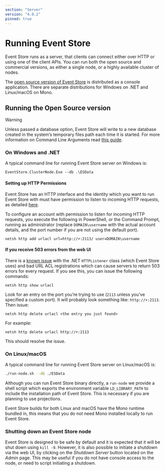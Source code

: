 ```yaml
---
section: "Server"
version: "4.0.2"
pinned: true
---
```

# Running Event Store
Event Store runs as a server, that clients can connect either over HTTP or using one of the client APIs. You can run both the open source and commercial versions, as either a single node, or a highly available cluster of nodes.

The [open source version of Event Store](https://geteventstore.com/downloads) is distributed as a console application. There are separate distributions for Windows on .NET and Linux/macOS on Mono.

## Running the Open Source version

> [!WARNING]
> Unless passed a database option, Event Store will write to a new database created in the system’s temporary files path each time it is started. For more information on Command Line Arguments read [this guide](command-line-arguments.md).

### On Windows and .NET

<!-- TODO: Duplication, turn other into partial and reuse -->

A typical command line for running Event Store server on Windows is:

```posh
EventStore.ClusterNode.Exe --db .\ESData
```

#### Setting up HTTP Permissions

Event Store has an HTTP interface and the identity which you want to run Event Store with must have permission to listen to incoming HTTP requests, as detailed [here](http://msdn.microsoft.com/en-us/library/ms733768.aspx).

To configure an account with permission to listen for incoming HTTP requests, you execute the following in PowerShell, or the Command Prompt, running as administrator (replace `DOMAIN\username` with the actual account details, and the port number if you are not using the default port).

```posh
netsh http add urlacl url=http://+:2113/ user=DOMAIN\username
```

<!-- TODO: Is this still true and can it be handled better? -->

#### If you receive 503 errors from the web UI

There is a [known issue](http://stackoverflow.com/questions/8142396/what-causes-a-httplistener-http-503-error) with the .NET `HTTPListener` class (which Event Store uses) and bad URL ACL registrations which can cause servers to return 503 errors for every request. If you see this, you can issue the following commands:

```posh
netsh http show urlacl
```

Look for an entry on the port you’re trying to use (`2113` unless you’ve specified a custom port). It will probably look something like: `http://+:2113`. Then issue:

```posh
netsh http delete urlacl <the entry you just found>
```

For example:

```posh
netsh http delete urlacl http://+:2113
```

This should resolve the issue.

### On Linux/macOS

A typical command line for running Event Store server on Linux/macOS is:

```bash
./run-node.sh --db ./ESData
```

Although you can run Event Store binary directly, a `run-node` we provide a shell script which exports the environment variable `LD_LIBRARY_PATH` to include the installation path of Event Store. This is necessary if you are planning to use projections.

Event Store builds for both Linux and macOS have the Mono runtime bundled in, this means that you do not need Mono installed locally to run Event Store.

### Shutting down an Event Store node

Event Store is designed to be safe by default and it is expected that it will be shut down using `kill -9`. However, it is also possible to initiate a shutdown via the web UI, by clicking on the _Shutdown Server_ button located on the _Admin_ page. This may be useful if you do not have console access to the node, or need to script initiating a shutdown.
